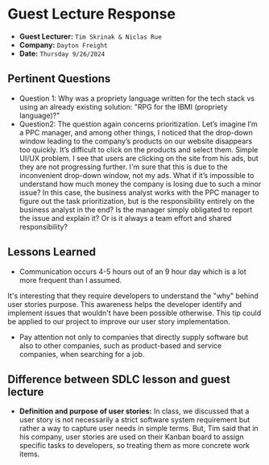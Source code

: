 # Guest Lecture Response
* **Guest Lecturer:** `Tim Skrinak & Niclas Rue`
* **Company:** `Dayton Freight`
* **Date:** `Thursday 9/26/2024`

## Pertinent Questions
* Question 1: Why was a propriety language written for the tech stack vs using an already existing solution: "RPG for the IBMI (propriety language)?"
* Question2: The question again concerns prioritization.
Let’s imagine I’m a PPC manager, and among other things, I noticed that the drop-down window leading to the company’s products on our website disappears too quickly. It’s difficult to click on the products and select them. Simple UI/UX problem. I see that users are clicking on the site from his ads, but they are not progressing further. I'm sure that this is due to the inconvenient drop-down window, not my ads.
What if it’s impossible to understand how much money the company is losing due to such a minor issue?
In this case, the business analyst works with the PPC manager to figure out the task prioritization, but is the responsibility entirely on the business analyst in the end?
Is the manager simply obligated to report the issue and explain it? Or is it always a team effort and shared responsibility?







## Lessons Learned
* Communication occurs 4-5 hours out of an 9 hour day which is a lot more frequent than I assumed.

It's interesting that they require developers to understand the "why" behind user stories purpose. This awareness helps the developer identify and implement issues that wouldn't have been possible otherwise. This tip could be applied to our project to improve our user story implementation.

*  Pay attention not only to companies that directly supply software but also to other companies, such as product-based and service companies, when searching for a job.

## Difference between SDLC lesson and guest lecture
 * **Definition and purpose of user stories:** In class, we discussed that a user story is not necessarily a strict software system requirement but rather a way to capture user needs in simple terms.
   But, Tim said that in his  company, user stories are used on their Kanban board to assign specific tasks to developers, so treating them as more concrete work items.
